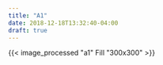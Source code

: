 ```yaml
---
title: "A1"
date: 2018-12-18T13:32:40-04:00
draft: true
---
```


{{< image_processed "a1" Fill "300x300" >}}